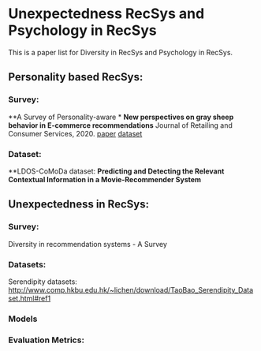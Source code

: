 # Unexpectedness RecSys and Psychology in RecSys
This is a paper list for Diversity in RecSys and Psychology in RecSys.

## Personality based RecSys:
### Survey:
**A Survey of Personality-aware *
**New perspectives on gray sheep behavior in E-commerce recommendations** Journal of Retailing and Consumer Services, 2020. [paper](https://www.aclweb.org/anthology/D19-1172.pdf) [dataset](https://github.com/msra-nlc/MSParS_V2.0)
### Dataset:
**LDOS-CoMoDa dataset: 
**Predicting and Detecting the Relevant Contextual Information in a Movie-Recommender System**




## Unexpectedness in RecSys:
### Survey:
Diversity in recommendation systems - A Survey
### Datasets:
Serendipity datasets: 
http://www.comp.hkbu.edu.hk/~lichen/download/TaoBao_Serendipity_Dataset.html#ref1
### Models
### Evaluation Metrics: 





   
 
